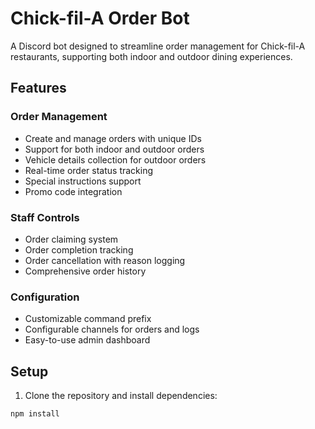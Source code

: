 # Chick-fil-A Order Bot

A Discord bot designed to streamline order management for Chick-fil-A restaurants, supporting both indoor and outdoor dining experiences.

## Features

### Order Management
- Create and manage orders with unique IDs
- Support for both indoor and outdoor orders
- Vehicle details collection for outdoor orders
- Real-time order status tracking
- Special instructions support
- Promo code integration

### Staff Controls
- Order claiming system
- Order completion tracking
- Order cancellation with reason logging
- Comprehensive order history

### Configuration
- Customizable command prefix
- Configurable channels for orders and logs
- Easy-to-use admin dashboard

## Setup

1. Clone the repository and install dependencies:
```bash
npm install
